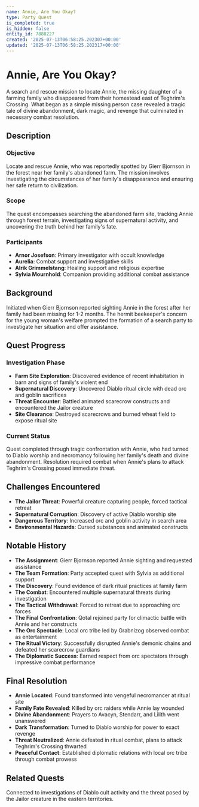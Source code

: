 ```yaml
---
name: Annie, Are You Okay?
type: Party Quest
is_completed: true
is_hidden: false
entity_id: 7888227
created: '2025-07-13T06:58:25.202307+00:00'
updated: '2025-07-13T06:58:25.202317+00:00'
---
```


# Annie, Are You Okay?

A search and rescue mission to locate Annie, the missing daughter of a farming family who disappeared from their homestead east of Teghrim's Crossing. What began as a simple missing person case revealed a tragic tale of divine abandonment, dark magic, and revenge that culminated in necessary combat resolution.

## Description

### Objective

Locate and rescue Annie, who was reportedly spotted by Gierr Bjornson in the forest near her family's abandoned farm. The mission involves investigating the circumstances of her family's disappearance and ensuring her safe return to civilization.

### Scope

The quest encompasses searching the abandoned farm site, tracking Annie through forest terrain, investigating signs of supernatural activity, and uncovering the truth behind her family's fate.

### Participants

- **Arnor Josefson**: Primary investigator with occult knowledge
- **Aurelia**: Combat support and investigative skills  
- **Alrik Grimmelstang**: Healing support and religious expertise
- **Sylvia Mournhold**: Companion providing additional combat assistance

## Background

Initiated when Gierr Bjornson reported sighting Annie in the forest after her family had been missing for 1-2 months. The hermit beekeeper's concern for the young woman's welfare prompted the formation of a search party to investigate her situation and offer assistance.

## Quest Progress

### Investigation Phase
- **Farm Site Exploration**: Discovered evidence of recent inhabitation in barn and signs of family's violent end
- **Supernatural Discovery**: Uncovered Diablo ritual circle with dead orc and goblin sacrifices
- **Threat Encounter**: Battled animated scarecrow constructs and encountered the Jailor creature
- **Site Clearance**: Destroyed scarecrows and burned wheat field to expose ritual site

### Current Status
Quest completed through tragic confrontation with Annie, who had turned to Diablo worship and necromancy following her family's death and divine abandonment. Resolution required combat when Annie's plans to attack Teghrim's Crossing posed immediate threat.

## Challenges Encountered

- **The Jailor Threat**: Powerful creature capturing people, forced tactical retreat
- **Supernatural Corruption**: Discovery of active Diablo worship site
- **Dangerous Territory**: Increased orc and goblin activity in search area
- **Environmental Hazards**: Cursed substances and animated constructs

## Notable History

- **The Assignment**: Gierr Bjornson reported Annie sighting and requested assistance
- **The Team Formation**: Party accepted quest with Sylvia as additional support
- **The Discovery**: Found evidence of dark ritual practices at family farm
- **The Combat**: Encountered multiple supernatural threats during investigation
- **The Tactical Withdrawal**: Forced to retreat due to approaching orc forces
- **The Final Confrontation**: Qotal rejoined party for climactic battle with Annie and her constructs
- **The Orc Spectacle**: Local orc tribe led by Grabnizog observed combat as entertainment
- **The Ritual Victory**: Successfully disrupted Annie's demonic chains and defeated her scarecrow guardians
- **The Diplomatic Success**: Earned respect from orc spectators through impressive combat performance

## Final Resolution

- **Annie Located**: Found transformed into vengeful necromancer at ritual site
- **Family Fate Revealed**: Killed by orc raiders while Annie lay wounded
- **Divine Abandonment**: Prayers to Avacyn, Stendarr, and Lilith went unanswered
- **Dark Transformation**: Turned to Diablo worship for power to exact revenge
- **Threat Neutralized**: Annie defeated in ritual combat, plans to attack Teghrim's Crossing thwarted
- **Peaceful Contact**: Established diplomatic relations with local orc tribe through combat prowess

## Related Quests

Connected to investigations of Diablo cult activity and the threat posed by the Jailor creature in the eastern territories.